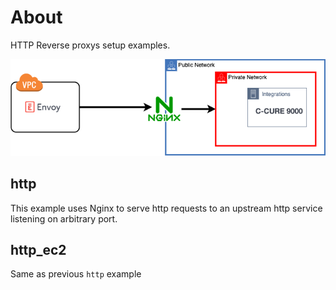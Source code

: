# About

HTTP Reverse proxys setup examples.




![proxy](misc/proxy.png)


## http

This example uses Nginx to serve http requests to an upstream http service listening on 
arbitrary port. 


## http_ec2

Same as previous `http` example 